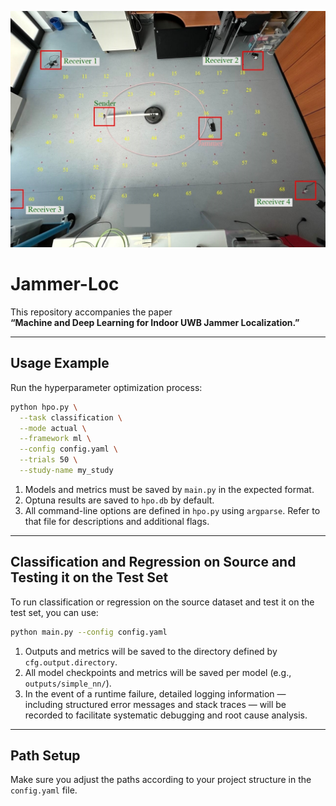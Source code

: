 <p align="center">
  <img src="figures/positions_lab.jpg" alt="Jammer-Loc Figure" width="600"/>
</p>

# Jammer-Loc

This repository accompanies the paper  
**“Machine and Deep Learning for Indoor UWB Jammer Localization.”**

---

## Usage Example

Run the hyperparameter optimization process:

```bash
python hpo.py \
  --task classification \
  --mode actual \
  --framework ml \
  --config config.yaml \
  --trials 50 \
  --study-name my_study
```

1. Models and metrics must be saved by `main.py` in the expected format.  
2. Optuna results are saved to `hpo.db` by default.  
3. All command-line options are defined in `hpo.py` using `argparse`. Refer to that file for descriptions and additional flags.

---

## Classification and Regression on Source and Testing it on the Test Set

To run classification or regression on the source dataset and test it on the test set, you can use:

```bash
python main.py --config config.yaml
```

1. Outputs and metrics will be saved to the directory defined by `cfg.output.directory`.  
2. All model checkpoints and metrics will be saved per model (e.g., `outputs/simple_nn/`).  
3. In the event of a runtime failure, detailed logging information — including structured error messages and stack traces — will be recorded to facilitate systematic debugging and root cause analysis.

---

## Path Setup

Make sure you adjust the paths according to your project structure in the `config.yaml` file.
  

